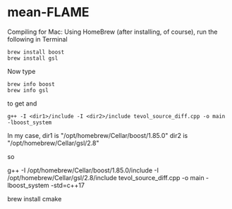 # mean-FLAME

Compiling for Mac: Using HomeBrew (after installing, of course), run the following in Terminal
```
brew install boost
brew install gsl
```

Now type
```
brew info boost
brew info gsl
```
to get <dur1> and <dir2>

```
g++ -I <dir1>/include -I <dir2>/include tevol_source_diff.cpp -o main -lboost_system
```

In my case,
dir1 is "/opt/homebrew/Cellar/boost/1.85.0"
dir2 is "/opt/homebrew/Cellar/gsl/2.8"

so

g++ -I /opt/homebrew/Cellar/boost/1.85.0/include -I /opt/homebrew/Cellar/gsl/2.8/include tevol_source_diff.cpp -o main -lboost_system -std=c++17


brew install cmake